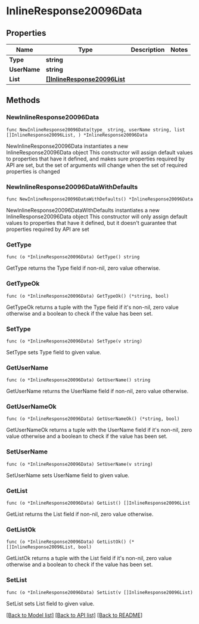 # InlineResponse20096Data

## Properties

Name | Type | Description | Notes
------------ | ------------- | ------------- | -------------
**Type** | **string** |  | 
**UserName** | **string** |  | 
**List** | [**[]InlineResponse20096List**](InlineResponse20096List.md) |  | 

## Methods

### NewInlineResponse20096Data

`func NewInlineResponse20096Data(type_ string, userName string, list []InlineResponse20096List, ) *InlineResponse20096Data`

NewInlineResponse20096Data instantiates a new InlineResponse20096Data object
This constructor will assign default values to properties that have it defined,
and makes sure properties required by API are set, but the set of arguments
will change when the set of required properties is changed

### NewInlineResponse20096DataWithDefaults

`func NewInlineResponse20096DataWithDefaults() *InlineResponse20096Data`

NewInlineResponse20096DataWithDefaults instantiates a new InlineResponse20096Data object
This constructor will only assign default values to properties that have it defined,
but it doesn't guarantee that properties required by API are set

### GetType

`func (o *InlineResponse20096Data) GetType() string`

GetType returns the Type field if non-nil, zero value otherwise.

### GetTypeOk

`func (o *InlineResponse20096Data) GetTypeOk() (*string, bool)`

GetTypeOk returns a tuple with the Type field if it's non-nil, zero value otherwise
and a boolean to check if the value has been set.

### SetType

`func (o *InlineResponse20096Data) SetType(v string)`

SetType sets Type field to given value.


### GetUserName

`func (o *InlineResponse20096Data) GetUserName() string`

GetUserName returns the UserName field if non-nil, zero value otherwise.

### GetUserNameOk

`func (o *InlineResponse20096Data) GetUserNameOk() (*string, bool)`

GetUserNameOk returns a tuple with the UserName field if it's non-nil, zero value otherwise
and a boolean to check if the value has been set.

### SetUserName

`func (o *InlineResponse20096Data) SetUserName(v string)`

SetUserName sets UserName field to given value.


### GetList

`func (o *InlineResponse20096Data) GetList() []InlineResponse20096List`

GetList returns the List field if non-nil, zero value otherwise.

### GetListOk

`func (o *InlineResponse20096Data) GetListOk() (*[]InlineResponse20096List, bool)`

GetListOk returns a tuple with the List field if it's non-nil, zero value otherwise
and a boolean to check if the value has been set.

### SetList

`func (o *InlineResponse20096Data) SetList(v []InlineResponse20096List)`

SetList sets List field to given value.



[[Back to Model list]](../README.md#documentation-for-models) [[Back to API list]](../README.md#documentation-for-api-endpoints) [[Back to README]](../README.md)


